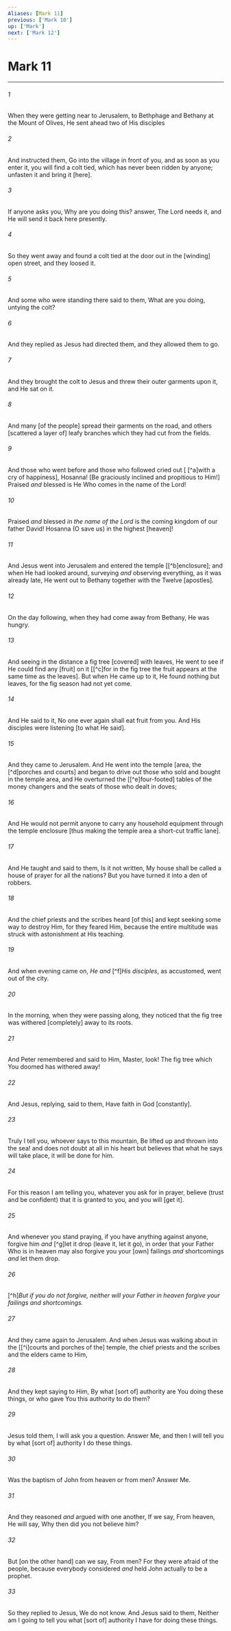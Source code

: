 ```yaml
---
Aliases: [Mark 11]
previous: ['Mark 10']
up: ['Mark']
next: ['Mark 12']
---
```

# Mark 11

***














###### 1 






When they were getting near to Jerusalem, to Bethphage and Bethany at the Mount of Olives, He sent ahead two of His disciples 













###### 2 






And instructed them, Go into the village in front of you, and as soon as you enter it, you will find a colt tied, which has never been ridden by anyone; unfasten it and bring it [here]. 













###### 3 






If anyone asks you, Why are you doing this? answer, The Lord needs it, and He will send it back here presently. 













###### 4 






So they went away and found a colt tied at the door out in the [winding] open street, and they loosed it. 













###### 5 






And some who were standing there said to them, What are you doing, untying the colt? 













###### 6 






And they replied as Jesus had directed them, and they allowed them to go. 













###### 7 






And they brought the colt to Jesus and threw their outer garments upon it, and He sat on it. 













###### 8 






And many [of the people] spread their garments on the road, and others [scattered a layer of] leafy branches which they had cut from the fields. 













###### 9 






And those who went before and those who followed cried out [ [^a]with a cry of happiness], Hosanna! [Be graciously inclined and propitious to Him!] Praised _and_ blessed is He Who comes in the name of the Lord! 













###### 10 






Praised _and_ blessed _in the name of the Lord_ is the coming kingdom of our father David! Hosanna (O save us) in the highest [heaven]! 













###### 11 






And Jesus went into Jerusalem and entered the temple [[^b]enclosure]; and when He had looked around, surveying _and_ observing everything, as it was already late, He went out to Bethany together with the Twelve [apostles]. 













###### 12 






On the day following, when they had come away from Bethany, He was hungry. 













###### 13 






And seeing in the distance a fig tree [covered] with leaves, He went to see if He could find any [fruit] on it [[^c]for in the fig tree the fruit appears at the same time as the leaves]. But when He came up to it, He found nothing but leaves, for the fig season had not yet come. 













###### 14 






And He said to it, No one ever again shall eat fruit from you. And His disciples were listening [to what He said]. 













###### 15 






And they came to Jerusalem. And He went into the temple [area, the [^d]porches and courts] and began to drive out those who sold and bought in the temple area, and He overturned the [[^e]four-footed] tables of the money changers and the seats of those who dealt in doves; 













###### 16 






And He would not permit anyone to carry any household equipment through the temple enclosure [thus making the temple area a short-cut traffic lane]. 













###### 17 






And He taught and said to them, Is it not written, My house shall be called a house of prayer for all the nations? But you have turned it into a den of robbers. 













###### 18 






And the chief priests and the scribes heard [of this] and kept seeking some way to destroy Him, for they feared Him, because the entire multitude was struck with astonishment at His teaching. 













###### 19 






And when evening came on, _He and_ [^f]_His disciples_, as accustomed, went out of the city. 













###### 20 






In the morning, when they were passing along, they noticed that the fig tree was withered [completely] away to its roots. 













###### 21 






And Peter remembered and said to Him, Master, look! The fig tree which You doomed has withered away! 













###### 22 






And Jesus, replying, said to them, Have faith in God [constantly]. 













###### 23 






Truly I tell you, whoever says to this mountain, Be lifted up and thrown into the sea! and does not doubt at all in his heart but believes that what he says will take place, it will be done for him. 













###### 24 






For this reason I am telling you, whatever you ask for in prayer, believe (trust and be confident) that it is granted to you, and you will [get it]. 













###### 25 






And whenever you stand praying, if you have anything against anyone, forgive him _and_ [^g]let it drop (leave it, let it go), in order that your Father Who is in heaven may also forgive you your [own] failings _and_ shortcomings _and_ let them drop. 













###### 26 






[^h]_But if you do not forgive, neither will your Father in heaven forgive your failings and shortcomings._ 













###### 27 






And they came again to Jerusalem. And when Jesus was walking about in the [[^i]courts and porches of the] temple, the chief priests and the scribes and the elders came to Him, 













###### 28 






And they kept saying to Him, By what [sort of] authority are You doing these things, or who gave You this authority to do them? 













###### 29 






Jesus told them, I will ask you a question. Answer Me, and then I will tell you by what [sort of] authority I do these things. 













###### 30 






Was the baptism of John from heaven or from men? Answer Me. 













###### 31 






And they reasoned _and_ argued with one another, If we say, From heaven, He will say, Why then did you not believe him? 













###### 32 






But [on the other hand] can we say, From men? For they were afraid of the people, because everybody considered _and_ held John actually to be a prophet. 













###### 33 






So they replied to Jesus, We do not know. And Jesus said to them, Neither am I going to tell you what [sort of] authority I have for doing these things.

